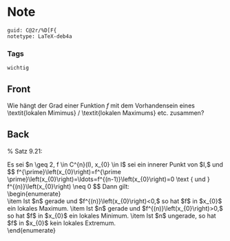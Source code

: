 # Note
```
guid: C@2r/%D[F{
notetype: LaTeX-deb4a
```

### Tags
```
wichtig
```

## Front
Wie hängt der Grad einer Funktion $f$ mit dem Vorhandensein eines \textit{lokalen Mimimus} / \textit{lokalen Maximums} etc. zusammen?

## Back
% Satz 9.21:
<div>
  Es sei $n \geq 2, f \in C^{n}(I), x_{0} \in I$ sei ein innerer
  Punkt von $I,$ und $$ f^{\prime}\left(x_{0}\right)=f^{\prime
  \prime}\left(x_{0}\right)=\ldots=f^{(n-1)}\left(x_{0}\right)=0
  \text { und } f^{(n)}\left(x_{0}\right) \neq 0 $$ Dann gilt:
</div>
<div>
  \begin{enumerate}
</div>
<div>
  \item Ist $n$ gerade und $f^{(n)}\left(x_{0}\right)<0,$ so hat
  $f$ in $x_{0}$ ein lokales Maximum. \item Ist $n$ gerade und
  $f^{(n)}\left(x_{0}\right)>0,$ so hat $f$ in $x_{0}$ ein
  lokales Minimum. \item Ist $n$ ungerade, so hat $f$ in $x_{0}$
  kein lokales Extremum.
</div>
<div>
  \end{enumerate}
</div>
